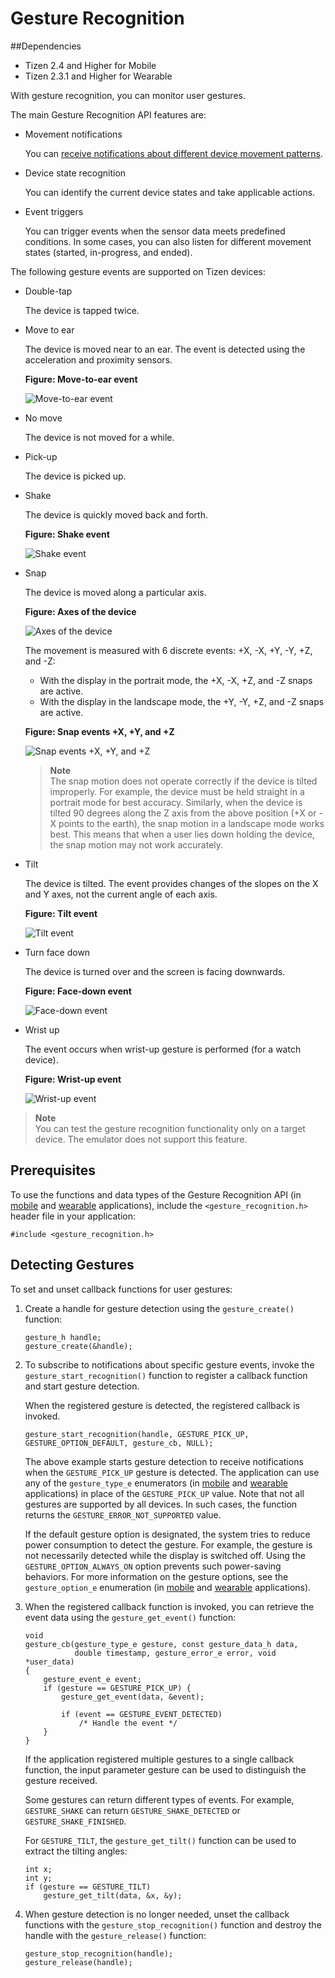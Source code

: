 # Gesture Recognition
##Dependencies
- Tizen 2.4 and Higher for Mobile
- Tizen 2.3.1 and Higher for Wearable

With gesture recognition, you can monitor user gestures.

The main Gesture Recognition API features are:

- Movement notifications

  You can [receive notifications about different device movement patterns](#gesture).

- Device state recognition

  You can identify the current device states and take applicable actions.

- Event triggers

  You can trigger events when the sensor data meets predefined conditions. In some cases, you can also listen for different movement states (started, in-progress, and ended).

The following gesture events are supported on Tizen devices:

- Double-tap

  The device is tapped twice.

- Move to ear

  The device is moved near to an ear. The event is detected using the acceleration and proximity sensors.

  **Figure: Move-to-ear event**

  ![Move-to-ear event](./media/move_ear.png)

- No move

  The device is not moved for a while.

- Pick-up

  The device is picked up.

- Shake

  The device is quickly moved back and forth.

  **Figure: Shake event**

  ![Shake event](./media/shake.png)

- Snap

  The device is moved along a particular axis.

  **Figure: Axes of the device**

  ![Axes of the device](./media/device_axes.png)

  The movement is measured with 6 discrete events: +X, -X, +Y, -Y, +Z, and -Z:

  - With the display in the portrait mode, the +X, -X, +Z, and -Z snaps are active.
  - With the display in the landscape mode, the +Y, -Y, +Z, and -Z snaps are active.

  **Figure: Snap events +X, +Y, and +Z**

  ![Snap events +X, +Y, and +Z](./media/snap.png)

  > **Note**  
  > The snap motion does not operate correctly if the device is tilted improperly. For example, the device must be held straight in a portrait mode for best accuracy. Similarly, when the device is tilted 90 degrees along the Z axis from the above position (+X or -X points to the earth), the snap motion in a landscape mode works best. This means that when a user lies down holding the device, the snap motion may not work accurately.

- Tilt

  The device is tilted. The event provides changes of the slopes on the X and Y axes, not the current angle of each axis.

  **Figure: Tilt event**

  ![Tilt event](./media/tilt.png)

- Turn face down

  The device is turned over and the screen is facing downwards.

  **Figure: Face-down event**

  ![Face-down event](./media/face_down.png)

- Wrist up

  The event occurs when wrist-up gesture is performed (for a watch device).

  **Figure: Wrist-up event**

  ![Wrist-up event](./media/wrist_up.png)

> **Note**  
> You can test the gesture recognition functionality only on a target device. The emulator does not support this feature.

## Prerequisites

To use the functions and data types of the Gesture Recognition API (in [mobile](../../../../org.tizen.native.mobile.apireference/group__CAPI__CONTEXT__GESTURE__MODULE.html) and [wearable](../../../../org.tizen.native.wearable.apireference/group__CAPI__CONTEXT__GESTURE__MODULE.html) applications), include the `<gesture_recognition.h>` header file in your application:

```
#include <gesture_recognition.h>
```

## Detecting Gestures

To set and unset callback functions for user gestures:

1. Create a handle for gesture detection using the `gesture_create()` function:

    ```
    gesture_h handle;
    gesture_create(&handle);
    ```

2. To subscribe to notifications about specific gesture events, invoke the `gesture_start_recognition()` function to register a callback function and start gesture detection.

   When the registered gesture is detected, the registered callback is invoked.

   ```
   gesture_start_recognition(handle, GESTURE_PICK_UP, GESTURE_OPTION_DEFAULT, gesture_cb, NULL);
   ```

   The above example starts gesture detection to receive notifications when the `GESTURE_PICK_UP` gesture is detected. The application can use any of the `gesture_type_e` enumerators (in [mobile](../../../../org.tizen.native.mobile.apireference/group__CAPI__CONTEXT__GESTURE__MODULE.html#ga260f6752298cdd6c8235fd2922c147bf) and [wearable](../../../../org.tizen.native.wearable.apireference/group__CAPI__CONTEXT__GESTURE__MODULE.html#ga260f6752298cdd6c8235fd2922c147bf) applications) in place of the `GESTURE_PICK_UP` value. Note that not all gestures are supported by all devices. In such cases, the function returns the `GESTURE_ERROR_NOT_SUPPORTED` value.

   If the default gesture option is designated, the system tries to reduce power consumption to detect the gesture. For example, the gesture is not necessarily detected while the display is switched off. Using the `GESTURE_OPTION_ALWAYS_ON` option prevents such power-saving behaviors. For more information on the gesture options, see the `gesture_option_e` enumeration (in [mobile](../../../../org.tizen.native.mobile.apireference/group__CAPI__CONTEXT__GESTURE__MODULE.html#gaf3733ffc829005b3162df4aceecca228) and [wearable](../../../../org.tizen.native.wearable.apireference/group__CAPI__CONTEXT__GESTURE__MODULE.html#gaf3733ffc829005b3162df4aceecca228) applications).

3. When the registered callback function is invoked, you can retrieve the event data using the `gesture_get_event()` function:

   ```
   void
   gesture_cb(gesture_type_e gesture, const gesture_data_h data,
              double timestamp, gesture_error_e error, void *user_data)
   {
       gesture_event_e event;
       if (gesture == GESTURE_PICK_UP) {
           gesture_get_event(data, &event);

           if (event == GESTURE_EVENT_DETECTED)
               /* Handle the event */
       }
   }
   ```

   If the application registered multiple gestures to a single callback function, the input parameter gesture can be used to distinguish the gesture received.

   Some gestures can return different types of events. For example, `GESTURE_SHAKE` can return `GESTURE_SHAKE_DETECTED` or `GESTURE_SHAKE_FINISHED`.

   For `GESTURE_TILT`, the `gesture_get_tilt()` function can be used to extract the tilting angles:

   ```
   int x;
   int y;
   if (gesture == GESTURE_TILT)
       gesture_get_tilt(data, &x, &y);
   ```

4. When gesture detection is no longer needed, unset the callback functions with the `gesture_stop_recognition()` function and destroy the handle with the `gesture_release()` function:

   ```
   gesture_stop_recognition(handle);
   gesture_release(handle);
   ```